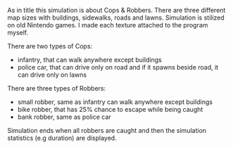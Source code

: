 As in title this simulation is about Cops & Robbers. There are three different map sizes with buildings, sidewalks, roads and lawns. Simulation is stilized on old Nintendo games. I made each texture attached to the program myself.

There are two types of Cops:
- infantry, that can walk anywhere except buildings
- police car, that can drive only on road and if it spawns beside road, it can drive only on lawns

There are three types of Robbers:
- small robber,  same as infantry can walk anywhere except buildings
- bike robber, that has 25% chance to escape while being caught
- bank robber, same as police car

Simulation ends when all robbers are caught and then the simulation statistics (e.g duration) are displayed. 
